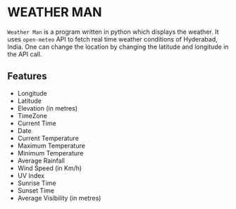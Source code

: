 # WEATHER MAN

`Weather Man` is a program written in python which displays the weather. It uses `open-meteo` API to fetch real time weather conditions of Hyderabad, India. One can change the location by changing the latitude and longitude in the API call.

## Features

- Longitude
- Latitude
- Elevation (in metres)
- TimeZone
- Current Time
- Date
- Current Temperature
- Maximum Temperature
- Minimum Temperature
- Average Rainfall
- Wind Speed (in Km/h)
- UV Index
- Sunrise Time
- Sunset Time
- Average Visibility (in metres)
